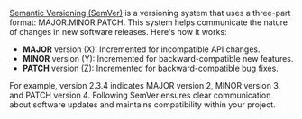 [Semantic Versioning (SemVer)](http://semver.org/) is a versioning system that uses a three-part format: MAJOR.MINOR.PATCH. This system helps communicate the nature of changes in new software releases. Here's how it works:

- **MAJOR** version (X): Incremented for incompatible API changes.
- **MINOR** version (Y): Incremented for backward-compatible new features.
- **PATCH** version (Z): Incremented for backward-compatible bug fixes.

For example, version 2.3.4 indicates MAJOR version 2, MINOR version 3, and PATCH version 4. Following SemVer ensures clear communication about software updates and maintains compatibility within your project.  